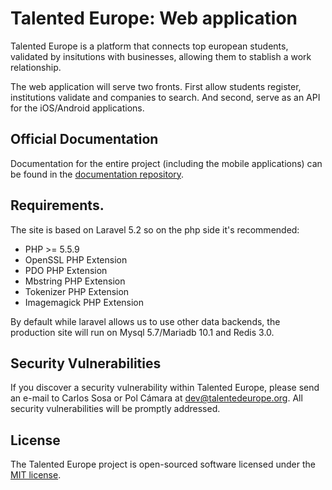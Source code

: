 # Talented Europe: Web application

Talented Europe is a platform that connects top european students, validated by insitutions with businesses, allowing them to stablish a work relationship.

The web application will serve two fronts. First allow students register, institutions validate and companies to search. And second, serve as an API for the iOS/Android applications.

## Official Documentation

Documentation for the entire project (including the mobile applications) can be found in the [documentation repository](https://github.com/TalentedEurope/te-docs).

## Requirements.

The site is based on Laravel 5.2 so on the php side it's recommended:

- PHP >= 5.5.9
- OpenSSL PHP Extension
- PDO PHP Extension
- Mbstring PHP Extension
- Tokenizer PHP Extension
- Imagemagick PHP Extension

By default while laravel allows us to use other data backends, the production site will run on Mysql 5.7/Mariadb 10.1 and Redis 3.0.

## Security Vulnerabilities

If you discover a security vulnerability within Talented Europe, please send an e-mail to Carlos Sosa or Pol Cámara at dev@talentedeurope.org. All security vulnerabilities will be promptly addressed.

## License

The Talented Europe project is open-sourced software licensed under the [MIT license](http://opensource.org/licenses/MIT).